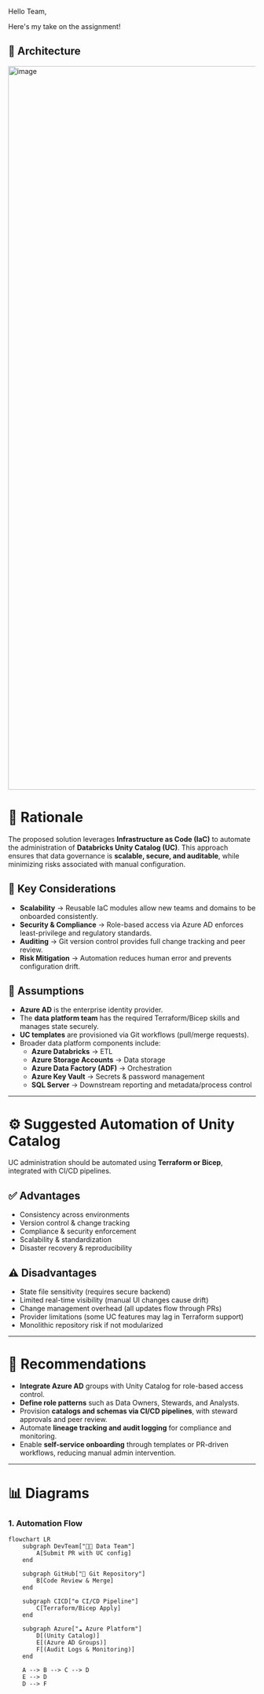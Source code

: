 Hello Team,

Here's my take on the assignment!

## 📌 Architecture
<img width="1024" height="1473" alt="image" src="https://github.com/user-attachments/assets/1ed453bc-20e8-4051-9f8b-66987eb27cdb" />

# 📄 Rationale  

The proposed solution leverages **Infrastructure as Code (IaC)** to automate the administration of **Databricks Unity Catalog (UC)**. This approach ensures that data governance is **scalable, secure, and auditable**, while minimizing risks associated with manual configuration.  

## 🔑 Key Considerations  
- **Scalability** → Reusable IaC modules allow new teams and domains to be onboarded consistently.  
- **Security & Compliance** → Role-based access via Azure AD enforces least-privilege and regulatory standards.  
- **Auditing** → Git version control provides full change tracking and peer review.  
- **Risk Mitigation** → Automation reduces human error and prevents configuration drift.  

## 📌 Assumptions  
- **Azure AD** is the enterprise identity provider.  
- The **data platform team** has the required Terraform/Bicep skills and manages state securely.  
- **UC templates** are provisioned via Git workflows (pull/merge requests).  
- Broader data platform components include:  
  - **Azure Databricks** → ETL  
  - **Azure Storage Accounts** → Data storage  
  - **Azure Data Factory (ADF)** → Orchestration  
  - **Azure Key Vault** → Secrets & password management  
  - **SQL Server** → Downstream reporting and metadata/process control  

---

# ⚙️ Suggested Automation of Unity Catalog  

UC administration should be automated using **Terraform or Bicep**, integrated with CI/CD pipelines.  

## ✅ Advantages  
- Consistency across environments  
- Version control & change tracking  
- Compliance & security enforcement  
- Scalability & standardization  
- Disaster recovery & reproducibility  

## ⚠️ Disadvantages  
- State file sensitivity (requires secure backend)  
- Limited real-time visibility (manual UI changes cause drift)  
- Change management overhead (all updates flow through PRs)  
- Provider limitations (some UC features may lag in Terraform support)  
- Monolithic repository risk if not modularized  

---

# 🚀 Recommendations  
- **Integrate Azure AD** groups with Unity Catalog for role-based access control.  
- **Define role patterns** such as Data Owners, Stewards, and Analysts.  
- Provision **catalogs and schemas via CI/CD pipelines**, with steward approvals and peer review.  
- Automate **lineage tracking and audit logging** for compliance and monitoring.  
- Enable **self-service onboarding** through templates or PR-driven workflows, reducing manual admin intervention.  

---

# 📊 Diagrams  

### 1. Automation Flow  
```mermaid
flowchart LR
    subgraph DevTeam["👩‍💻 Data Team"]
        A[Submit PR with UC config]
    end

    subgraph GitHub["📂 Git Repository"]
        B[Code Review & Merge]
    end

    subgraph CICD["⚙️ CI/CD Pipeline"]
        C[Terraform/Bicep Apply]
    end

    subgraph Azure["☁️ Azure Platform"]
        D[(Unity Catalog)]
        E[(Azure AD Groups)]
        F[(Audit Logs & Monitoring)]
    end

    A --> B --> C --> D
    E --> D
    D --> F
```

